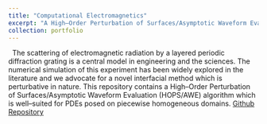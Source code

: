 ```yaml
---
title: "Computational Electromagnetics"
excerpt: "A High–Order Perturbation of Surfaces/Asymptotic Waveform Evaluation (HOPS/AWE) algorithm for Grating Scattering Problems.<br/><img src='/images/refl_map.png'>"
collection: portfolio
---
```

&nbsp;
The scattering of electromagnetic radiation by a layered periodic diffraction grating is a central model in engineering and the sciences. The numerical simulation of this experiment has been widely explored in the literature and we advocate for a novel interfacial method which is perturbative in nature. This repository contains a High–Order Perturbation of Surfaces/Asymptotic Waveform Evaluation (HOPS/AWE) algorithm which is well–suited for PDEs posed on piecewise homogeneous domains. [Github Repository](https://github.com/matthewshawnkehoe/HOPS-AWE-Grating-Scattering)